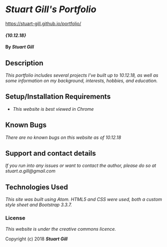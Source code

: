 # _Stuart Gill's Portfolio_

https://stuart-gill.github.io/portfolio/

#### _{10.12.18}_

#### By _**Stuart Gill**_

## Description

_This portfolio includes several projects I've built up to 10.12.18, as well as some information on my background, interests, hobbies, and education._

## Setup/Installation Requirements

* _This website is best viewed in Chrome_

## Known Bugs

_There are no known bugs on this website as of 10.12.18_

## Support and contact details

_If you run into any issues or want to contact the author, please do so at stuart.a.gill@gmail.com_

## Technologies Used

_This site was built using Atom. HTML5 and CSS were used, both a custom style sheet and Bootstrap 3.3.7._

### License

*This website is under the creative commons licence.*

Copyright (c) 2018 **_Stuart Gill_**
